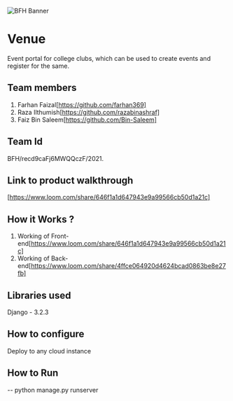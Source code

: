 ![BFH Banner](https://trello-attachments.s3.amazonaws.com/542e9c6316504d5797afbfb9/542e9c6316504d5797afbfc1/39dee8d993841943b5723510ce663233/Frame_19.png)
# Venue
Event portal for college clubs, which can be used to create events and register for the same.
## Team members
1. Farhan Faizal[https://github.com/farhan369]
2. Raza Ilthumish[https://github.com/razabinashraf]
3. Faiz Bin Saleem[https://github.com/Bin-Saleem]
## Team Id
BFH/recd9caFj6MWQQczF/2021.
## Link to product walkthrough
[https://www.loom.com/share/646f1a1d647943e9a99566cb50d1a21c]
## How it Works ?
1. Working of Front-end[https://www.loom.com/share/646f1a1d647943e9a99566cb50d1a21c]
2. Working of Back-end[https://www.loom.com/share/4ffce064920d4624bcad0863be8e27fb]
## Libraries used
Django - 3.2.3
## How to configure
Deploy to any cloud instance
## How to Run
-- python manage.py runserver
